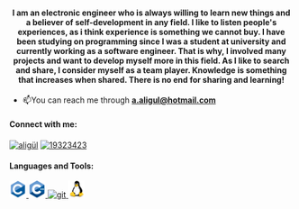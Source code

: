 <h4 align="center">I am an electronic engineer who is always willing to learn new things and a believer of self-development in any field. I like to listen people's experiences, as i think experience is something we cannot buy. I have been studying on programming since I was a student at university and currently working as a software engineer. That is why, I involved many projects and want to develop myself more in this field. As I like to search and share, I consider myself as a team player. Knowledge is something that increases when shared. There is no end for sharing and learning!</h4>

- 📫You can reach me through **a.aligul@hotmail.com**

<h4 align="left">Connect with me:</h4>
<p align="left">
<a href="https://linkedin.com/in/aligül" target="blank"><img align="center" src="https://raw.githubusercontent.com/rahuldkjain/github-profile-readme-generator/master/src/images/icons/Social/linked-in-alt.svg" alt="aligül" height="20" width="30" /></a>
<a href="https://stackoverflow.com/users/19323423" target="blank"><img align="center" src="https://raw.githubusercontent.com/rahuldkjain/github-profile-readme-generator/master/src/images/icons/Social/stack-overflow.svg" alt="19323423" height="20" width="30" /></a>
</p>

<h4 align="left">Languages and Tools:</h4>
<p align="left"> <a href="https://www.cprogramming.com/" target="_blank" rel="noreferrer"> <img src="https://raw.githubusercontent.com/devicons/devicon/master/icons/c/c-original.svg" alt="c" width="30" height="30"/> </a> <a href="https://www.w3schools.com/cpp/" target="_blank" rel="noreferrer"> <img src="https://raw.githubusercontent.com/devicons/devicon/master/icons/cplusplus/cplusplus-original.svg" alt="cplusplus" width="30" height="30"/> </a> <a href="https://git-scm.com/" target="_blank" rel="noreferrer"> <img src="https://www.vectorlogo.zone/logos/git-scm/git-scm-icon.svg" alt="git" width="30" height="30"/> </a> <a href="https://www.linux.org/" target="_blank" rel="noreferrer"> <img src="https://raw.githubusercontent.com/devicons/devicon/master/icons/linux/linux-original.svg" alt="linux" width="30" height="30"/> </a> </p>
